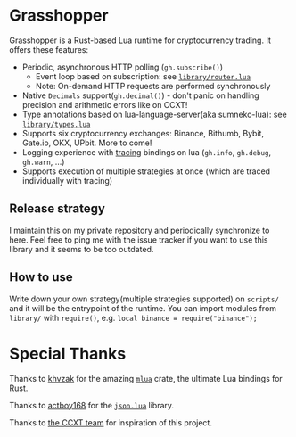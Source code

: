 # Grasshopper

Grasshopper is a Rust-based Lua runtime for cryptocurrency trading. It offers these features:

- Periodic, asynchronous HTTP polling (`gh.subscribe()`)
    - Event loop based on subscription: see [`library/router.lua`](https://github.com/cr0sh/grasshopper-public/blob/master/library/router.lua)
    - Note: On-demand HTTP requests are performed synchronously
- Native `Decimals` support(`gh.decimal()`) - don't panic on handling precision and arithmetic errors like on CCXT!
- Type annotations based on lua-language-server(aka sumneko-lua): see [`library/types.lua`](https://github.com/cr0sh/grasshopper-public/blob/master/library/types.lua)
- Supports six cryptocurrency exchanges: Binance, Bithumb, Bybit, Gate.io, OKX, UPbit. More to come!
- Logging experience with [tracing](https://crates.io/crates/tracing) bindings on lua (`gh.info`, `gh.debug`, `gh.warn`, ...)
- Supports execution of multiple strategies at once (which are traced individually with tracing)

## Release strategy

I maintain this on my private repository and periodically synchronize to here. Feel free to ping me with the issue tracker if you want to use this library and it seems to be too outdated.

## How to use

Write down your own strategy(multiple strategies supported) on `scripts/` and it will be the entrypoint of the runtime. You can import modules from `library/` with `require()`, e.g. `local binance = require("binance");`

# Special Thanks

Thanks to [khvzak](https://github.com/khvzak) for the amazing [`mlua`](https://github.com/khvzak/mlua) crate, the ultimate Lua bindings for Rust.

Thanks to [actboy168](https://github.com/actboy168) for the [`json.lua`](https://github.com/actboy168/json.lua) library.

Thanks to [the CCXT team](https://github.com/ccxt) for inspiration of this project.
